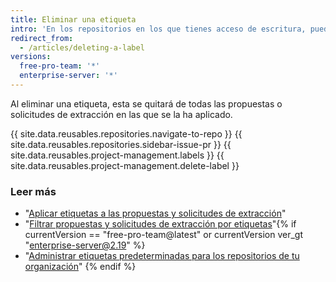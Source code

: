 ```yaml
---
title: Eliminar una etiqueta
intro: 'En los repositorios en los que tienes acceso de escritura, puedes eliminar una etiqueta si ya no la necesitas para clasificar las propuestas o las solicitudes de extracción.'
redirect_from:
  - /articles/deleting-a-label
versions:
  free-pro-team: '*'
  enterprise-server: '*'
---
```


Al eliminar una etiqueta, esta se quitará de todas las propuestas o solicitudes de extracción en las que se la ha aplicado.

{{ site.data.reusables.repositories.navigate-to-repo }}
{{ site.data.reusables.repositories.sidebar-issue-pr }}
{{ site.data.reusables.project-management.labels }}
{{ site.data.reusables.project-management.delete-label }}

### Leer más

- "[Aplicar etiquetas a las propuestas y solicitudes de extracción](/articles/applying-labels-to-issues-and-pull-requests)"
- "[Filtrar propuestas y solicitudes de extracción por etiquetas](/articles/filtering-issues-and-pull-requests-by-labels)"{% if currentVersion == "free-pro-team@latest" or currentVersion ver_gt "enterprise-server@2.19" %}
- "[Administrar etiquetas predeterminadas para los repositorios de tu organización](/articles/managing-default-labels-for-repositories-in-your-organization)"
{% endif %}
